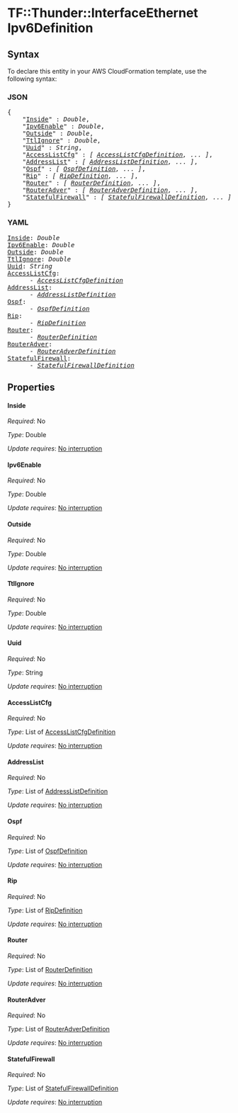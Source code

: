 # TF::Thunder::InterfaceEthernet Ipv6Definition

## Syntax

To declare this entity in your AWS CloudFormation template, use the following syntax:

### JSON

<pre>
{
    "<a href="#inside" title="Inside">Inside</a>" : <i>Double</i>,
    "<a href="#ipv6enable" title="Ipv6Enable">Ipv6Enable</a>" : <i>Double</i>,
    "<a href="#outside" title="Outside">Outside</a>" : <i>Double</i>,
    "<a href="#ttlignore" title="TtlIgnore">TtlIgnore</a>" : <i>Double</i>,
    "<a href="#uuid" title="Uuid">Uuid</a>" : <i>String</i>,
    "<a href="#accesslistcfg" title="AccessListCfg">AccessListCfg</a>" : <i>[ <a href="accesslistcfgdefinition.md">AccessListCfgDefinition</a>, ... ]</i>,
    "<a href="#addresslist" title="AddressList">AddressList</a>" : <i>[ <a href="addresslistdefinition.md">AddressListDefinition</a>, ... ]</i>,
    "<a href="#ospf" title="Ospf">Ospf</a>" : <i>[ <a href="ospfdefinition.md">OspfDefinition</a>, ... ]</i>,
    "<a href="#rip" title="Rip">Rip</a>" : <i>[ <a href="ripdefinition.md">RipDefinition</a>, ... ]</i>,
    "<a href="#router" title="Router">Router</a>" : <i>[ <a href="routerdefinition.md">RouterDefinition</a>, ... ]</i>,
    "<a href="#routeradver" title="RouterAdver">RouterAdver</a>" : <i>[ <a href="routeradverdefinition.md">RouterAdverDefinition</a>, ... ]</i>,
    "<a href="#statefulfirewall" title="StatefulFirewall">StatefulFirewall</a>" : <i>[ <a href="statefulfirewalldefinition.md">StatefulFirewallDefinition</a>, ... ]</i>
}
</pre>

### YAML

<pre>
<a href="#inside" title="Inside">Inside</a>: <i>Double</i>
<a href="#ipv6enable" title="Ipv6Enable">Ipv6Enable</a>: <i>Double</i>
<a href="#outside" title="Outside">Outside</a>: <i>Double</i>
<a href="#ttlignore" title="TtlIgnore">TtlIgnore</a>: <i>Double</i>
<a href="#uuid" title="Uuid">Uuid</a>: <i>String</i>
<a href="#accesslistcfg" title="AccessListCfg">AccessListCfg</a>: <i>
      - <a href="accesslistcfgdefinition.md">AccessListCfgDefinition</a></i>
<a href="#addresslist" title="AddressList">AddressList</a>: <i>
      - <a href="addresslistdefinition.md">AddressListDefinition</a></i>
<a href="#ospf" title="Ospf">Ospf</a>: <i>
      - <a href="ospfdefinition.md">OspfDefinition</a></i>
<a href="#rip" title="Rip">Rip</a>: <i>
      - <a href="ripdefinition.md">RipDefinition</a></i>
<a href="#router" title="Router">Router</a>: <i>
      - <a href="routerdefinition.md">RouterDefinition</a></i>
<a href="#routeradver" title="RouterAdver">RouterAdver</a>: <i>
      - <a href="routeradverdefinition.md">RouterAdverDefinition</a></i>
<a href="#statefulfirewall" title="StatefulFirewall">StatefulFirewall</a>: <i>
      - <a href="statefulfirewalldefinition.md">StatefulFirewallDefinition</a></i>
</pre>

## Properties

#### Inside

_Required_: No

_Type_: Double

_Update requires_: [No interruption](https://docs.aws.amazon.com/AWSCloudFormation/latest/UserGuide/using-cfn-updating-stacks-update-behaviors.html#update-no-interrupt)

#### Ipv6Enable

_Required_: No

_Type_: Double

_Update requires_: [No interruption](https://docs.aws.amazon.com/AWSCloudFormation/latest/UserGuide/using-cfn-updating-stacks-update-behaviors.html#update-no-interrupt)

#### Outside

_Required_: No

_Type_: Double

_Update requires_: [No interruption](https://docs.aws.amazon.com/AWSCloudFormation/latest/UserGuide/using-cfn-updating-stacks-update-behaviors.html#update-no-interrupt)

#### TtlIgnore

_Required_: No

_Type_: Double

_Update requires_: [No interruption](https://docs.aws.amazon.com/AWSCloudFormation/latest/UserGuide/using-cfn-updating-stacks-update-behaviors.html#update-no-interrupt)

#### Uuid

_Required_: No

_Type_: String

_Update requires_: [No interruption](https://docs.aws.amazon.com/AWSCloudFormation/latest/UserGuide/using-cfn-updating-stacks-update-behaviors.html#update-no-interrupt)

#### AccessListCfg

_Required_: No

_Type_: List of <a href="accesslistcfgdefinition.md">AccessListCfgDefinition</a>

_Update requires_: [No interruption](https://docs.aws.amazon.com/AWSCloudFormation/latest/UserGuide/using-cfn-updating-stacks-update-behaviors.html#update-no-interrupt)

#### AddressList

_Required_: No

_Type_: List of <a href="addresslistdefinition.md">AddressListDefinition</a>

_Update requires_: [No interruption](https://docs.aws.amazon.com/AWSCloudFormation/latest/UserGuide/using-cfn-updating-stacks-update-behaviors.html#update-no-interrupt)

#### Ospf

_Required_: No

_Type_: List of <a href="ospfdefinition.md">OspfDefinition</a>

_Update requires_: [No interruption](https://docs.aws.amazon.com/AWSCloudFormation/latest/UserGuide/using-cfn-updating-stacks-update-behaviors.html#update-no-interrupt)

#### Rip

_Required_: No

_Type_: List of <a href="ripdefinition.md">RipDefinition</a>

_Update requires_: [No interruption](https://docs.aws.amazon.com/AWSCloudFormation/latest/UserGuide/using-cfn-updating-stacks-update-behaviors.html#update-no-interrupt)

#### Router

_Required_: No

_Type_: List of <a href="routerdefinition.md">RouterDefinition</a>

_Update requires_: [No interruption](https://docs.aws.amazon.com/AWSCloudFormation/latest/UserGuide/using-cfn-updating-stacks-update-behaviors.html#update-no-interrupt)

#### RouterAdver

_Required_: No

_Type_: List of <a href="routeradverdefinition.md">RouterAdverDefinition</a>

_Update requires_: [No interruption](https://docs.aws.amazon.com/AWSCloudFormation/latest/UserGuide/using-cfn-updating-stacks-update-behaviors.html#update-no-interrupt)

#### StatefulFirewall

_Required_: No

_Type_: List of <a href="statefulfirewalldefinition.md">StatefulFirewallDefinition</a>

_Update requires_: [No interruption](https://docs.aws.amazon.com/AWSCloudFormation/latest/UserGuide/using-cfn-updating-stacks-update-behaviors.html#update-no-interrupt)

